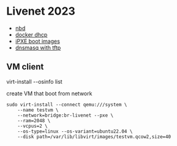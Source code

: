 # Livenet 2023

* [nbd](https://www.adrian.idv.hk/2022-09-30-diskless/)
* [docker dhcp](https://github.com/FlorentTomasin/docker_dhcp_nfs_tftp_server)
* [iPXE boot images](https://netboot.xyz/downloads/)
* [dnsmasq with tftp](https://github.com/matteoraf/dnsmasq-tftp-pxe)


## VM client

virt-install --osinfo list

create VM that boot from network
```
sudo virt-install --connect qemu:///system \
    --name testvm \
    --network=bridge:br-livenet --pxe \
    --ram=2048 \
    --vcpus=2 \
    --os-type=linux --os-variant=ubuntu22.04 \
    --disk path=/var/lib/libvirt/images/testvm.qcow2,size=40
``` 
